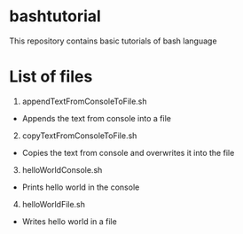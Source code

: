 # bashtutorial
This repository contains basic tutorials of bash language

# List of files

1. appendTextFromConsoleToFile.sh
- Appends the text from console into a file

2. copyTextFromConsoleToFile.sh
- Copies the text from console and overwrites it into the file

3. helloWorldConsole.sh
- Prints hello world in the console

4. helloWorldFile.sh
- Writes hello world in a file
